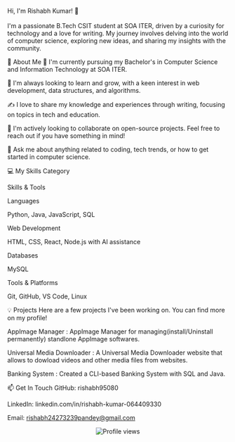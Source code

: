 Hi, I'm Rishabh Kumar! 👋
<br>
<br>
I'm a passionate B.Tech CSIT student at SOA ITER, driven by a curiosity for technology and a love for writing. My journey involves delving into the world of computer science, exploring new ideas, and sharing my insights with the community.

🚀 About Me
🔭 I'm currently pursuing my Bachelor's in Computer Science and Information Technology at SOA ITER.

🌱 I'm always looking to learn and grow, with a keen interest in web development, data structures, and algorithms.

✍️ I love to share my knowledge and experiences through writing, focusing on topics in tech and education.

👯 I'm actively looking to collaborate on open-source projects. Feel free to reach out if you have something in mind!

💬 Ask me about anything related to coding, tech trends, or how to get started in computer science.

💻 My Skills
Category

Skills & Tools

Languages

 Python, Java, JavaScript, SQL

Web Development

HTML, CSS, React, Node.js with AI assistance

Databases

MySQL

Tools & Platforms

Git, GitHub, VS Code, Linux

💡 Projects
Here are a few projects I've been working on. You can find more on my profile!

AppImage Manager : AppImage Manager for managing(install/Uninstall  permanently) standlone AppImage softwares.

Universal Media Downloader : A Universal Media Downloader website that allows to dowload videos and other media files from websites.

Banking System : Created a CLI-based Banking System with SQL and Java.

📫 Get In Touch
GitHub: rishabh95080

LinkedIn: linkedin.com/in/rishabh-kumar-064409330

Email: rishabh24273239pandey@gmail.com

<p align="center">
<img src="https://www.google.com/search?q=https://komarev.com/ghpvc/%3Fusername%3Drishabh95080%26color%3Dblueviolet" alt="Profile views" />
</p>
